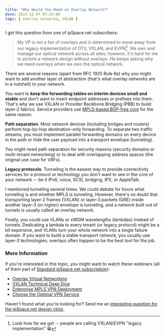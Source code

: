 ```yaml
---
title: "Why Would You Need an Overlay Network?"
date: 2022-12-07 07:25:00
tags: [ overlay networks, VXLAN ]
---
```

I got this question from one of ipSpace.net subscribers:

> My VP is not a fan of overlays and is determined to move away from our legacy implementation of OTV, VXLAN, and EVPN[^EL]. We own and manage our optical network across all sites; however, it's hard for me to picture a network design without overlays. He keeps asking why we need overlays when we own the optical network.

[^EL]: Look how far we got -- people are calling VXLAN/EVPN "legacy implementation" 😁

There are several reasons (apart from RFC 1925 Rule 6a) why you might want to add another layer of abstraction (that's what overlay networks are in a nutshell) to your network.
<!--more-->
You want to **keep the forwarding tables on interim devices small and stable** and don't want to insert endpoint addresses or prefixes into them. That's why we use VXLAN or Provider Backbone Bridging (PBB) to build layer-2 fabrics. Service providers use [MPLS-based BGP-free core](https://blog.ipspace.net/2012/01/bgp-free-service-provider-core-in.html) for the same reason.

**Path separation**. Most network devices (including bridges and routers) perform hop-by-hop destination-only forwarding. To separate two traffic streams, you must implement parallel forwarding domains on every device in the path or hide the user payload into a transport envelope (tunneling).

You might need path separation for security reasons (security domains or multi-tenant networking) or to deal with overlapping address spaces (the original use case for VRFs).

**Legacy protocols**. Tunneling is the easiest way to provide connectivity services for a protocol or technology you don't want to see in the core of your network -- be it IPv6, voice, SCSI, bridging, IPX, or AppleTalk.

I mentioned tunneling several times. We could debate for hours what tunneling is and whether MPLS is tunneling, However, there's no doubt that transporting layer-2 frames (VXLAN) or layer-3 packets (GRE) inside another layer-3 (or higher) envelope is tunneling, and a network built out of tunnels is usually called an overlay network.

Finally, you could use VLANs or xWDM wavelengths (lambdas) instead of tunnels. Dedicating a lambda to every tenant (or legacy protocol) might be a bit expensive, and VLANs turn your whole network into a single failure domain. If you want to build a stable transport network, you usually use layer-3 technologies; overlays often happen to be the best tool for the job.

### More Information

If you're interested in this topic, you might want to watch these webinars (all of them part of [Standard ipSpace.net subscription](https://www.ipspace.net/Subscription/)):

* [Overlay Virtual Networking](https://www.ipspace.net/Overlay_Virtual_Networking)
* [VXLAN Technical Deep Dive](https://www.ipspace.net/VXLAN_Technical_Deep_Dive)
* [Enterprise MPLS VPN Deployment](https://www.ipspace.net/Enterprise_MPLS_VPN_Deployment)
* [Choose the Optimal VPN Service](https://www.ipspace.net/Choose_the_Optimal_VPN_Service)

Haven't found what you're looking for? Send me an [interesting question for the ipSpace.net design clinic](https://designclinic.ipspace.net/pages/submit/).
